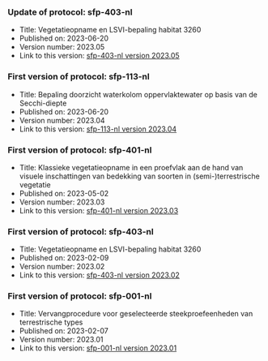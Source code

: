 ### Update of protocol: sfp-403-nl

- Title: Vegetatieopname en LSVI-bepaling habitat 3260
- Published on: 2023-06-20
- Version number: 2023.05
- Link to this version: [sfp-403-nl version 2023.05](2023.05/index.html)

### First version of protocol: sfp-113-nl

- Title: Bepaling doorzicht waterkolom oppervlaktewater op basis van de Secchi-diepte
- Published on: 2023-06-20
- Version number: 2023.04
- Link to this version: [sfp-113-nl version 2023.04](2023.04/index.html)

### First version of protocol: sfp-401-nl

- Title: Klassieke vegetatieopname in een proefvlak aan de hand van visuele inschattingen van bedekking van soorten in (semi-)terrestrische vegetatie
- Published on: 2023-05-02
- Version number: 2023.03
- Link to this version: [sfp-401-nl version 2023.03](2023.03/index.html)

### First version of protocol: sfp-403-nl

- Title: Vegetatieopname en LSVI-bepaling habitat 3260
- Published on: 2023-02-09
- Version number: 2023.02
- Link to this version: [sfp-403-nl version 2023.02](2023.02/index.html)

### First version of protocol: sfp-001-nl

- Title: Vervangprocedure voor geselecteerde steekproefeenheden van terrestrische types
- Published on: 2023-02-07
- Version number: 2023.01
- Link to this version: [sfp-001-nl version 2023.01](2023.01/index.html)

<!--One entry for each release describing the generic changes since the previous release.
e.g. (sort most recent first)

- 2020.03
    - sfp-403_shorttitle_nl (first version)
    - sfp-403_shorttitle_en (first version)
- 2020.02
    - sfp-402_shorttitle_nl (update)
- 2020.01
    - sfp-402_shorttitle_nl (first version)
-->
